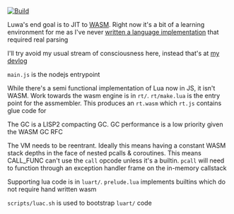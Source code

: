 [![Build](https://travis-ci.org/serprex/luwa.svg?branch=master)](https://travis-ci.org/serprex/luwa)

Luwa's end goal is to JIT to [WASM](https://webassembly.org). Right now it's a bit of a learning environment for me as I've never [written a language implementation](https://esolangs.org/wiki/User:Serprex) that required real parsing

I'll try avoid my usual stream of consciousness here, instead that's at [my devlog](https://patreon.com/serprex)

`main.js` is the nodejs entrypoint

While there's a semi functional implementation of Lua now in JS, it isn't WASM. Work towards the wasm engine is in `rt/`. `rt/make.lua` is the entry point for the assmembler. This produces an `rt.wasm` which `rt.js` contains glue code for

The GC is a LISP2 compacting GC. GC performance is a low priority given the WASM GC RFC

The VM needs to be reentrant. Ideally this means having a constant WASM stack depths in the face of nested pcalls & coroutines. This means CALL\_FUNC can't use the `call` opcode unless it's a builtin. `pcall` will need to function through an exception handler frame on the in-memory callstack

Supporting lua code is in `luart/`. `prelude.lua` implements builtins which do not require hand written wasm

`scripts/luac.sh` is used to bootstrap `luart/` code
